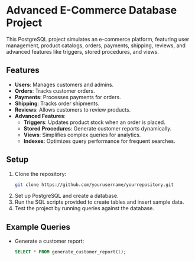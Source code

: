 # Advanced E-Commerce Database Project

This PostgreSQL project simulates an e-commerce platform, featuring user management, product catalogs, orders, payments, shipping, reviews, and advanced features like triggers, stored procedures, and views.

## Features
- **Users**: Manages customers and admins.
- **Orders**: Tracks customer orders.
- **Payments**: Processes payments for orders.
- **Shipping**: Tracks order shipments.
- **Reviews**: Allows customers to review products.
- **Advanced Features**:
  - **Triggers**: Updates product stock when an order is placed.
  - **Stored Procedures**: Generate customer reports dynamically.
  - **Views**: Simplifies complex queries for analytics.
  - **Indexes**: Optimizes query performance for frequent searches.

## Setup
1. Clone the repository:
    ```bash
    git clone https://github.com/yourusername/yourrepository.git
    ```
2. Set up PostgreSQL and create a database.
3. Run the SQL scripts provided to create tables and insert sample data.
4. Test the project by running queries against the database.

## Example Queries
- Generate a customer report:
  ```sql
  SELECT * FROM generate_customer_report(1);
